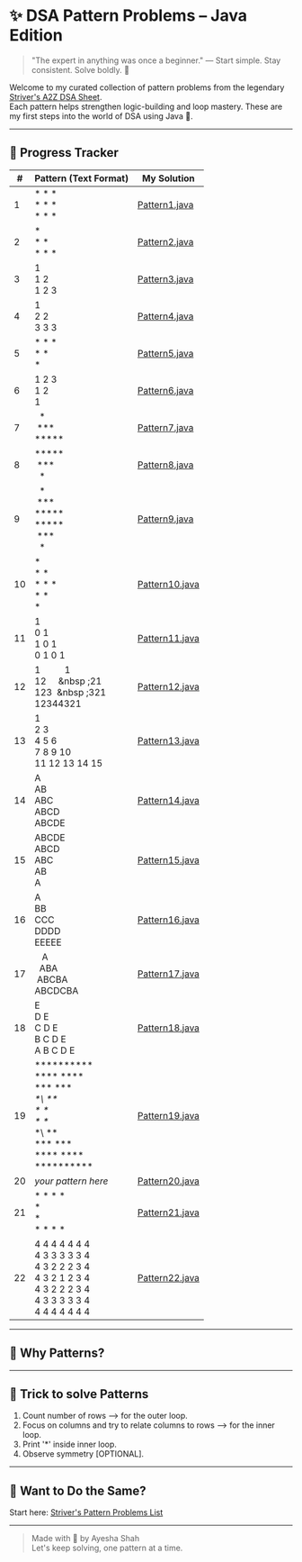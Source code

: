 # ✨ DSA Pattern Problems – Java Edition

> "The expert in anything was once a beginner." — Start simple. Stay consistent. Solve boldly. 💪

Welcome to my curated collection of pattern problems from the legendary [Striver's A2Z DSA Sheet](https://takeuforward.org/strivers-a2z-dsa-course/must-do-pattern-problems-before-starting-dsa/).  
Each pattern helps strengthen logic-building and loop mastery. These are my first steps into the world of DSA using Java 🚀.

---
## 📌 Progress Tracker

| #  | Pattern (Text Format)        | My Solution                              |
|----|------------------------------|-------------------------------------------|
| 1  | \* \* \*<br>\* \* \*<br>\* \* \* | [Pattern1.java](./Pattern1.java)    |
| 2  | \*<br>\* \*<br>\* \* \*      | [Pattern2.java](./Pattern2.java)          |
| 3  | 1<br>1 2<br>1 2 3            | [Pattern3.java](./Pattern3.java)          |
| 4  | 1<br>2 2<br>3 3 3            | [Pattern4.java](./Pattern4.java)          |
| 5  | \* \* \*<br>\* \*<br>\*      | [Pattern5.java](./Pattern5.java)          |
| 6  | 1 2 3<br>1 2<br>1            | [Pattern6.java](./Pattern6.java)          |
| 7  | &nbsp;&nbsp;\*<br>&nbsp;\*\*\*<br>\*\*\*\*\* | [Pattern7.java](./Pattern7.java) |
| 8  | \*\*\*\*\*<br>&nbsp;\*\*\*<br>&nbsp;&nbsp;\* | [Pattern8.java](./Pattern8.java) |
| 9  | &nbsp;&nbsp;\*<br>&nbsp;\*\*\*<br>\*\*\*\*\*<br>\*\*\*\*\*<br>&nbsp;\*\*\*<br>&nbsp;&nbsp;\* | [Pattern9.java](./Pattern9.java) |
| 10 | \*<br>\* \*<br>\* \* \*<br>\* \*<br>\* | [Pattern10.java](./Pattern10.java) |
| 11 | 1<br>0 1<br>1 0 1<br>0 1 0 1 | [Pattern11.java](./Pattern11.java)        |
| 12 | 1&nbsp;&nbsp;&nbsp;&nbsp;&nbsp;&nbsp;&nbsp;&nbsp;&nbsp;&nbsp;1<br>12&nbsp;&nbsp;&nbsp;&nbsp;&nbsp;&nbsp&nbsp;;21<br>123&nbsp;&nbsp;&nbsp&nbsp;;321<br>12344321| [Pattern12.java](./Pattern12.java)|
| 13 | 1<br>2 3<br>4 5 6<br>7 8 9 10<br>11 12 13 14 15 | [Pattern13.java](./Pattern13.java)        |
| 14 | A<br>AB<br>ABC<br>ABCD<br>ABCDE | [Pattern14.java](./Pattern14.java)        |
| 15 | ABCDE<br>ABCD<br>ABC<br>AB<br>A | [Pattern15.java](./Pattern15.java)        |
| 16 | A<br>BB<br>CCC<br>DDDD<br>EEEEE | [Pattern16.java](./Pattern16.java)        |
| 17 | &nbsp;&nbsp;&nbsp;A<br>&nbsp;&nbsp;ABA<br>&nbsp;ABCBA<br>ABCDCBA      | [Pattern17.java](./Pattern17.java)        |
| 18 | E<br>D E<br>C D E<br>B C D E<br>A B C D E  | [Pattern18.java](./Pattern18.java)        |
| 19 | \*\*\*\*\*\*\*\*\*\*<br>\*\*\*\*  \*\*\*\*<br>\*\*\*    \*\*\*<br>*\*\      \*\*<br>\*        \*<br>\*        \*<br>*\*\      \*\*<br>\*\*\*    \*\*\*<br>\*\*\*\*  \*\*\*\*<br>\*\*\*\*\*\*\*\*\*\*<br>    | [Pattern19.java](./Pattern19.java)        |
| 20 | _your pattern here_          | [Pattern20.java](./Pattern20.java)        |
| 21 | \* \* \* \*<br>*  *<br>*  *<br>\* \* \* \*      | [Pattern21.java](./Pattern21.java)        |
| 22 | 4 4 4 4 4 4 4<br>4 3 3 3 3 3 4<br>4 3 2 2 2 3 4<br>4 3 2 1 2 3 4<br>4 3 2 2 2 3 4<br>4 3 3 3 3 3 4<br>4 4 4 4 4 4 4 | [Pattern22.java](./Pattern22.java)        |

---

## 🚀 Why Patterns?

---
## 🧠 Trick to solve Patterns

1. Count number of rows --> for the outer loop.
2. Focus on columns and try to relate columns to rows --> for the inner loop.
3. Print '*' inside inner loop.
4. Observe symmetry [OPTIONAL].

---

## 💬 Want to Do the Same?

Start here: [Striver's Pattern Problems List](https://takeuforward.org/strivers-a2z-dsa-course/must-do-pattern-problems-before-starting-dsa/)

---

> Made with 💙 by Ayesha Shah  
> Let's keep solving, one pattern at a time.


